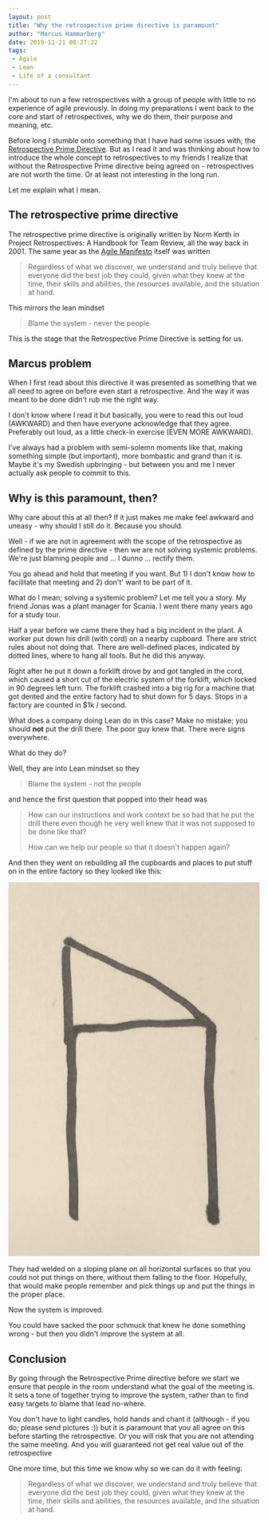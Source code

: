 ```yaml
---
layout: post
title: "Why the retrospective prime directive is paramount"
author: "Marcus Hammarberg"
date: 2019-11-21 08:27:22
tags:
 - Agile
 - Lean
 - Life of a consultant
---
```


I'm about to run a few retrospectives with a group of people with little to no experience of agile previously. In doing my preparations I went back to the core and start of retrospectives, why we do them, their purpose and meaning, etc.

Before long I stumble onto something that I have had some issues with; the [Retrospective Prime Directive](http://retrospectivewiki.org/index.php?title=The_Prime_Directive). But as I read it and was thinking about how to introduce the whole concept to retrospectives to my friends I realize that without the Retrospective Prime directive being agreed on - retrospectives are not worth the time. Or at least not interesting in the long run.

Let me explain what I mean.

## The retrospective prime directive

The retrospective prime directive is originally written by Norm Kerth in Project Retrospectives: A Handbook for Team Review, all the way back in 2001. The same year as the [Agile Manifesto](http://agilemanifesto.org/) itself was written

> Regardless of what we discover, we understand and truly believe that everyone did the best job they could, given what they knew at the time, their skills and abilities, the resources available, and the situation at hand.

This mirrors the lean mindset

> Blame the system - never the people

This is the stage that the Retrospective Prime Directive is setting for us.

## Marcus problem

When I first read about this directive it was presented as something that we all need to agree on before even start a retrospective. And the way it was meant to be done didn't rub me the right way.

I don't know where I read it but basically, you were to read this out loud (AWKWARD) and then have everyone acknowledge that they agree. Preferably out loud, as a little check-in exercise (EVEN MORE AWKWARD).

I've always had a problem with semi-solemn moments like that, making something simple (but important), more bombastic and grand than it is. Maybe it's my Swedish upbringing - but between you and me I never actually ask people to commit to this.

## Why is this paramount, then?

Why care about this at all then? If it just makes me make feel awkward and uneasy - why should I still do it. Because you should.

Well - if we are not in agreement with the scope of the retrospective as defined by the prime directive - then we are not solving systemic problems. We're just blaming people and ... I dunno ... rectify them.

You go ahead and hold that meeting if you want. But 1) I don't know how to facilitate that meeting and 2) don't' want to be part of it.

What do I mean; solving a systemic problem? Let me tell you a story. My friend Jonas was a plant manager for Scania. I went there many years ago for a study tour.

Half a year before we came there they had a big incident in the plant. A worker put down his drill (with cord) on a nearby cupboard. There are strict rules about not doing that. There are well-defined places, indicated by dotted lines, where to hang all tools. But he did this anyway.

Right after he put it down a forklift drove by and got tangled in the cord, which caused a short cut of the electric system of the forklift, which locked in 90 degrees left turn. The forklift crashed into a big rig for a machine that got dented and the entire factory had to shut down for 5 days. Stops in a factory are counted in $1k / second.

What does a company doing Lean do in this case? Make no mistake; you should **not** put the drill there. The poor guy knew that. There were signs everywhere.

What do they do?

Well, they are into Lean mindset so they

> Blame the system - not the people

and hence the first question that popped into their head was

> How can our instructions and work context be so bad that he put the drill there even though he very well knew that it was not supposed to be done like that?
>
> How can we help our people so that it doesn't happen again?

And then they went on rebuilding all the cupboards and places to put stuff on in the entire factory so they looked like this:

![Scania Cupboard](/img/scania-cupboard.JPG)

They had welded on a sloping plane on all horizontal surfaces so that you could not put things on there, without them falling to the floor. Hopefully, that would make people remember and pick things up and put the things in the proper place.

Now the system is improved.

You could have sacked the poor schmuck that knew he done something wrong - but then you didn't improve the system at all.

## Conclusion

By going through the Retrospective Prime directive before we start we ensure that people in the room understand what the goal of the meeting is. It sets a tone of together trying to improve the system, rather than to find easy targets to blame that lead no-where.

You don't have to light candles, hold hands and chant it (although - if you do; please send pictures :)) but it is paramount that you all agree on this before starting the retrospective. Or you will risk that you are not attending the same meeting. And you will guaranteed not get real value out of the retrospective

One more time, but this time we know why so we can do it with feeling:

> Regardless of what we discover, we understand and truly believe that everyone did the best job they could, given what they knew at the time, their skills and abilities, the resources available, and the situation at hand.
